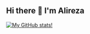 ## Hi there 👋 I'm Alireza
[![My GitHub stats!](https://github-readme-stats.vercel.app/api?username=anuraghazra)](https://github.com/anuraghazra/github-readme-stats)
<!--
**AlirezaYousefpourM/AlirezaYousefpourM** is a ✨ _special_ ✨ repository because its `README.md` (this file) appears on your GitHub profile.

Here are some ideas to get you started:

- 🔭 I’m currently working on ...
- 🌱 I’m currently learning ...
- 👯 I’m looking to collaborate on ...
- 🤔 I’m looking for help with ...
- 💬 Ask me about ...
- 📫 How to reach me: ...
- 😄 Pronouns: ...
- ⚡ Fun fact: ...
-->
